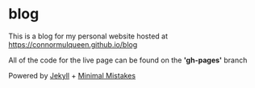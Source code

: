 # blog
This is a blog for my personal website hosted at https://connormulqueen.github.io/blog

All of the code for the live page can be found on the <b>'gh-pages'</b> branch

Powered by [Jekyll](https://jekyllrb.com/) + [Minimal Mistakes](https://mmistakes.github.io/minimal-mistakes/)
